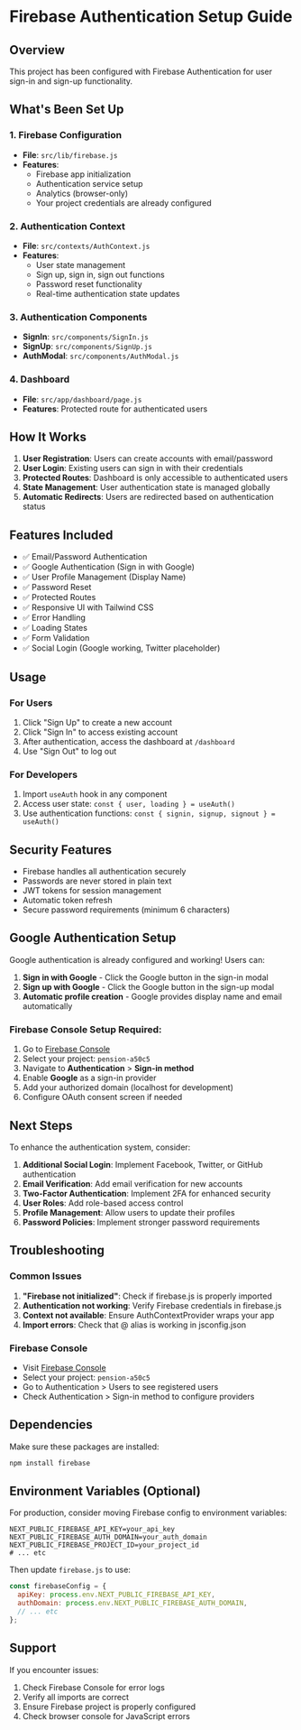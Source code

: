 # Firebase Authentication Setup Guide

## Overview
This project has been configured with Firebase Authentication for user sign-in and sign-up functionality.

## What's Been Set Up

### 1. Firebase Configuration
- **File**: `src/lib/firebase.js`
- **Features**: 
  - Firebase app initialization
  - Authentication service setup
  - Analytics (browser-only)
  - Your project credentials are already configured

### 2. Authentication Context
- **File**: `src/contexts/AuthContext.js`
- **Features**:
  - User state management
  - Sign up, sign in, sign out functions
  - Password reset functionality
  - Real-time authentication state updates

### 3. Authentication Components
- **SignIn**: `src/components/SignIn.js`
- **SignUp**: `src/components/SignUp.js`
- **AuthModal**: `src/components/AuthModal.js`

### 4. Dashboard
- **File**: `src/app/dashboard/page.js`
- **Features**: Protected route for authenticated users

## How It Works

1. **User Registration**: Users can create accounts with email/password
2. **User Login**: Existing users can sign in with their credentials
3. **Protected Routes**: Dashboard is only accessible to authenticated users
4. **State Management**: User authentication state is managed globally
5. **Automatic Redirects**: Users are redirected based on authentication status

## Features Included

- ✅ Email/Password Authentication
- ✅ Google Authentication (Sign in with Google)
- ✅ User Profile Management (Display Name)
- ✅ Password Reset
- ✅ Protected Routes
- ✅ Responsive UI with Tailwind CSS
- ✅ Error Handling
- ✅ Loading States
- ✅ Form Validation
- ✅ Social Login (Google working, Twitter placeholder)

## Usage

### For Users
1. Click "Sign Up" to create a new account
2. Click "Sign In" to access existing account
3. After authentication, access the dashboard at `/dashboard`
4. Use "Sign Out" to log out

### For Developers
1. Import `useAuth` hook in any component
2. Access user state: `const { user, loading } = useAuth()`
3. Use authentication functions: `const { signin, signup, signout } = useAuth()`

## Security Features

- Firebase handles all authentication securely
- Passwords are never stored in plain text
- JWT tokens for session management
- Automatic token refresh
- Secure password requirements (minimum 6 characters)

## Google Authentication Setup

Google authentication is already configured and working! Users can:

1. **Sign in with Google** - Click the Google button in the sign-in modal
2. **Sign up with Google** - Click the Google button in the sign-up modal
3. **Automatic profile creation** - Google provides display name and email automatically

### Firebase Console Setup Required:

1. Go to [Firebase Console](https://console.firebase.google.com/)
2. Select your project: `pension-a50c5`
3. Navigate to **Authentication** > **Sign-in method**
4. Enable **Google** as a sign-in provider
5. Add your authorized domain (localhost for development)
6. Configure OAuth consent screen if needed

## Next Steps

To enhance the authentication system, consider:

1. **Additional Social Login**: Implement Facebook, Twitter, or GitHub authentication
2. **Email Verification**: Add email verification for new accounts
3. **Two-Factor Authentication**: Implement 2FA for enhanced security
4. **User Roles**: Add role-based access control
5. **Profile Management**: Allow users to update their profiles
6. **Password Policies**: Implement stronger password requirements

## Troubleshooting

### Common Issues

1. **"Firebase not initialized"**: Check if firebase.js is properly imported
2. **Authentication not working**: Verify Firebase credentials in firebase.js
3. **Context not available**: Ensure AuthContextProvider wraps your app
4. **Import errors**: Check that @ alias is working in jsconfig.json

### Firebase Console

- Visit [Firebase Console](https://console.firebase.google.com/)
- Select your project: `pension-a50c5`
- Go to Authentication > Users to see registered users
- Check Authentication > Sign-in method to configure providers

## Dependencies

Make sure these packages are installed:
```bash
npm install firebase
```

## Environment Variables (Optional)

For production, consider moving Firebase config to environment variables:
```env
NEXT_PUBLIC_FIREBASE_API_KEY=your_api_key
NEXT_PUBLIC_FIREBASE_AUTH_DOMAIN=your_auth_domain
NEXT_PUBLIC_FIREBASE_PROJECT_ID=your_project_id
# ... etc
```

Then update `firebase.js` to use:
```javascript
const firebaseConfig = {
  apiKey: process.env.NEXT_PUBLIC_FIREBASE_API_KEY,
  authDomain: process.env.NEXT_PUBLIC_FIREBASE_AUTH_DOMAIN,
  // ... etc
};
```

## Support

If you encounter issues:
1. Check Firebase Console for error logs
2. Verify all imports are correct
3. Ensure Firebase project is properly configured
4. Check browser console for JavaScript errors 